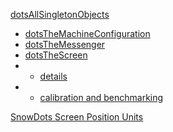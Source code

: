 [dotsAllSingletonObjects](https://github.com/TheGoldLab/Lab-Matlab-Control/blob/master/snow-dots/classes/singleton/dotsAllSingletonObjects.m)

* [dotsTheMachineConfiguration](https://github.com/TheGoldLab/Lab-Matlab-Control/blob/master/snow-dots/classes/singleton/dotsTheMachineConfiguration.m)
* [dotsTheMessenger](https://github.com/TheGoldLab/Lab-Matlab-Control/blob/master/snow-dots/classes/singleton/dotsTheMessenger.m)
* [dotsTheScreen](https://github.com/TheGoldLab/Lab-Matlab-Control/blob/master/snow-dots/classes/singleton/dotsTheScreen.m)
* * [details](https://github.com/TheGoldLab/Lab-Matlab-Control/wiki/dotsTheScreen)
* * [calibration and benchmarking](https://github.com/TheGoldLab/Lab-Matlab-Control/wiki/dotsTheScreen-Calibration-and-Benchmarking)

[SnowDots Screen Position Units](https://github.com/TheGoldLab/Lab-Matlab-Control/wiki/Snow-Dots-Screen-Position-Units)